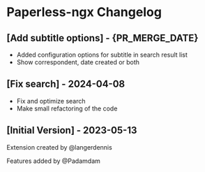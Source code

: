 # Paperless-ngx Changelog

## [Add subtitle options] - {PR_MERGE_DATE}

- Added configuration options for subtitle in search result list
- Show correspondent, date created or both

## [Fix search] - 2024-04-08

- Fix and optimize search
- Make small refactoring of the code

## [Initial Version] - 2023-05-13

Extension created by @langerdennis

Features added by @Padamdam
